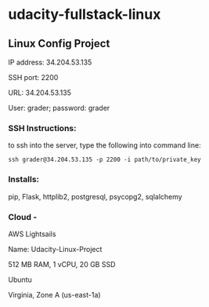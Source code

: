 # udacity-fullstack-linux

## Linux Config Project

IP address: 34.204.53.135

SSH port: 2200

URL: 34.204.53.135

User: grader; password: grader

### SSH Instructions:

to ssh into the server, type the following into command line:

  ```ssh grader@34.204.53.135 -p 2200 -i path/to/private_key```

### Installs: 
pip, Flask, httplib2, postgresql, psycopg2, sqlalchemy

### Cloud -
AWS Lightsails

Name: Udacity-Linux-Project

512 MB RAM, 1 vCPU, 20 GB SSD

Ubuntu

Virginia, Zone A (us-east-1a)
